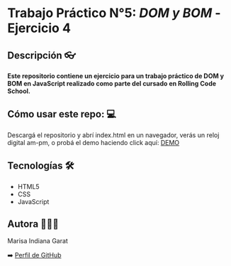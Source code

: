 # Trabajo Práctico N°5: *DOM y BOM* - Ejercicio 4


## Descripción 👓


**Este repositorio contiene un ejercicio para un trabajo práctico de DOM y BOM en JavaScript realizado como parte del cursado en Rolling Code School.**  

## Cómo usar este repo: 💻 


Descargá el repositorio y abrí index.html en un navegador, verás un reloj digital am-pm, o probá el demo haciendo click aquí: [DEMO](https://relojdigital-tp5.netlify.app)

## Tecnologías 🛠️

- HTML5
- CSS
- JavaScript

## Autora 🙋🏽‍♀️

Marisa Indiana Garat

➡️ [Perfil de GitHub](https://github.com/Maoi11) 
